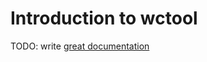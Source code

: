 # Introduction to wctool

TODO: write [great documentation](http://jacobian.org/writing/what-to-write/)
